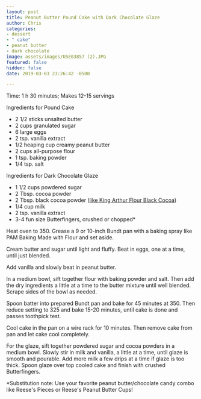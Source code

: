 ```yaml
---
layout: post
title: Peanut Butter Pound Cake with Dark Chocolate Glaze
author: Chris
categories:
- dessert
- " cake"
- peanut butter
- dark chocolate
image: assets/images/USE03857 (2).JPG
featured: false
hidden: false
date: 2019-03-03 23:26:42 -0500

---
```

Time: 1 h 30 minutes; Makes 12-15 servings

Ingredients for Pound Cake

* 2 1/2 sticks unsalted butter
* 2 cups granulated sugar
* 6 large eggs
* 2 tsp. vanilla extract
* 1/2 heaping cup creamy peanut butter
* 2 cups all-purpose flour
* 1 tsp. baking powder
* 1/4 tsp. salt

Ingredients for Dark Chocolate Glaze

* 1 1/2 cups powdered sugar
* 2 Tbsp. cocoa powder
* 2 Tbsp. black cocoa powder ([like King Arthur Flour Black Cocoa](https://www.kingarthurflour.com/shop/items/black-cocoa-12-oz))
* 1/4 cup milk
* 2 tsp. vanilla extract
* 3-4 fun size Butterfingers, crushed or chopped*

Heat oven to 350. Grease a 9 or 10-inch Bundt pan with a baking spray like PAM Baking Made with Flour and set aside.

Cream butter and sugar until light and fluffy. Beat in eggs, one at a time, until just blended.

Add vanilla and slowly beat in peanut butter.

In a medium bowl, sift together flour with baking powder and salt. Then add the dry ingredients a little at a time to the butter mixture until well blended. Scrape sides of the bowl as needed.

Spoon batter into prepared Bundt pan and bake for 45 minutes at 350. Then reduce setting to 325 and bake 15-20 minutes, until cake is done and passes toothpick test.

Cool cake in the pan on a wire rack for 10 minutes. Then remove cake from pan and let cake cool completely. 

For the glaze, sift together powdered sugar and cocoa powders in a medium bowl. Slowly stir in milk and vanilla, a little at a time, until glaze is smooth and pourable. Add more milk a few drips at a time if glaze is too thick. Spoon glaze over top cooled cake and finish with crushed Butterfingers.

\*Substitution note: Use your favorite peanut butter/chocolate candy combo like Reese's Pieces or Reese's Peanut Butter Cups! 